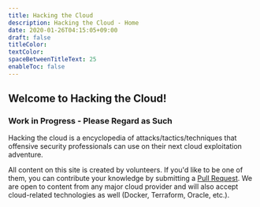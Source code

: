 ```yaml
---
title: Hacking the Cloud
description: Hacking the Cloud - Home
date: 2020-01-26T04:15:05+09:00
draft: false
titleColor:
textColor:
spaceBetweenTitleText: 25
enableToc: false
---
```

## Welcome to Hacking the Cloud!

### Work in Progress - Please Regard as Such

Hacking the cloud is a encyclopedia of attacks/tactics/techniques that offensive security professionals can use on their next cloud exploitation adventure.

All content on this site is created by volunteers. If you'd like to be one of them, you can contribute your knowledge by submitting a [Pull Request](https://github.com/Hacking-the-Cloud/hackingthe.cloud/pulls). We are open to content from any major cloud provider and will also accept cloud-related technologies as well (Docker, Terraform, Oracle, etc.).
